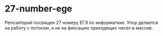 # 27-number-ege
Репозиторий посвящен 27 номеру ЕГЭ по информатике. Упор делается на работу с потоком, а не на фиксацию приходящих чисел в массив.
